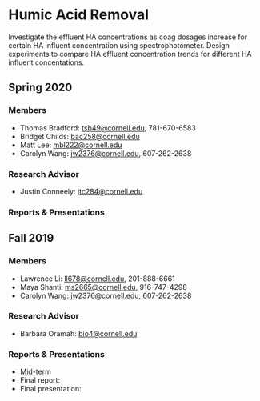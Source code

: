 # Humic Acid Removal
Investigate the effluent HA concentrations as coag dosages increase for certain HA influent concentration using spectrophotometer. Design experiments to compare HA effluent concentration trends for different HA influent concentations.

## Spring 2020 
### Members
- Thomas Bradford: tsb49@cornell.edu, 781-670-6583
- Bridget Childs: bac258@cornell.edu
- Matt Lee:  mbl222@cornell.edu
- Carolyn Wang: jw2376@cornell.edu, 607-262-2638

### Research Advisor
- Justin Conneely: jtc284@cornell.edu

### Reports & Presentations

## Fall 2019 
### Members
- Lawrence Li: ll678@cornell.edu, 201-888-6661
- Maya Shanti: ms2665@cornell.edu, 916-747-4298
- Carolyn Wang: jw2376@cornell.edu, 607-262-2638

### Research Advisor
- Barbara Oramah: bio4@cornell.edu

### Reports & Presentations
- [Mid-term](https://docs.google.com/presentation/d/19sC5iIQ7kGqQ3ujJC4aqTxm_gEdrYmpPyAlIufDdlpc/edit?usp=sharing)
- Final report: 
- Final presentation:
